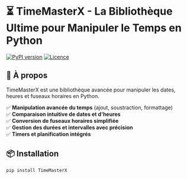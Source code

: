 # ⏳ TimeMasterX - La Bibliothèque Ultime pour Manipuler le Temps en Python

[![PyPI version](https://img.shields.io/pypi/v/TimeMasterX.svg)](https://pypi.org/project/TimeMasterX/)
[![Licence](https://img.shields.io/badge/License-MIT-blue.svg)](LICENSE)

## 🚀 À propos
TimeMasterX est une bibliothèque avancée pour manipuler les dates, heures et fuseaux horaires en Python.

✅ **Manipulation avancée du temps** (ajout, soustraction, formattage)  
✅ **Comparaison intuitive de dates et d'heures**  
✅ **Conversion de fuseaux horaires simplifiée**  
✅ **Gestion des durées et intervalles avec précision**  
✅ **Timers et planification intégrés**  

## 📦 Installation  
```bash
pip install TimeMasterX
